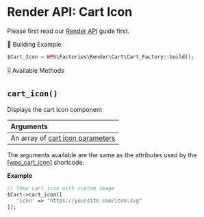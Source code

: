 # Render API: Cart Icon

Please first read our [Render API](guides/render-api.md) guide first.

<span class="heading-section">📍 Building Example</span>

```php
$Cart_Icon = WPS\Factories\Render\Cart\Cart_Factory::build();
```

<span class="heading-section">🎚 Available Methods</span>

## `cart_icon()`

Displays the cart icon component

| Arguments                                                            |
| :------------------------------------------------------------------- |
| An array of [cart icon parameters](shortcodes/wps_cart_icon?id=icon) |

The arguments available are the same as the attributes used by the [[wps_cart_icon]](shortcodes/wps_cart_icon?id=icon) shortcode.

**Example**

```php
// Show cart icon with custom image
$Cart->cart_icon([
   'icon' => "https://yoursite.com/icon.svg"
]);
```
